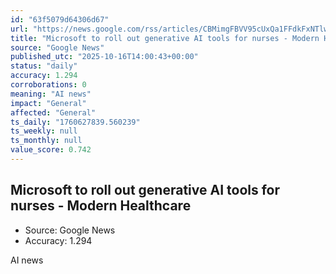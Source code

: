 ```yaml
---
id: "63f5079d64306d67"
url: "https://news.google.com/rss/articles/CBMimgFBVV95cUxQa1FFdkFxNTlwcHFHUTQya0tjOW9BZ3VnQS1iZ241ZXFORGJRb05VenQ3WVNDZzVlbll1bE5xSVJBbWlnenp0c1Z5M3JBUWlmS08xdGxOX1RWN3F1b09tWEZER2lxekM0TlppcDNYQXRucUd0MjFEckx1QktTV1VpX3g5Nl84VFY2UXdGRGZDV2hNR3lWSUpEY0NR?oc=5"
title: "Microsoft to roll out generative AI tools for nurses - Modern Healthcare"
source: "Google News"
published_utc: "2025-10-16T14:00:43+00:00"
status: "daily"
accuracy: 1.294
corroborations: 0
meaning: "AI news"
impact: "General"
affected: "General"
ts_daily: "1760627839.560239"
ts_weekly: null
ts_monthly: null
value_score: 0.742
---
```

## Microsoft to roll out generative AI tools for nurses - Modern Healthcare

- Source: Google News
- Accuracy: 1.294

AI news
